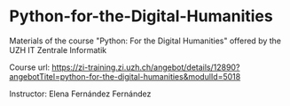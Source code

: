 # Python-for-the-Digital-Humanities
Materials of the course "Python: For the Digital Humanities" offered by the UZH IT Zentrale Informatik

Course url: https://zi-training.zi.uzh.ch/angebot/details/12890?angebotTitel=python-for-the-digital-humanities&modulId=5018

Instructor: Elena Fernández Fernández
